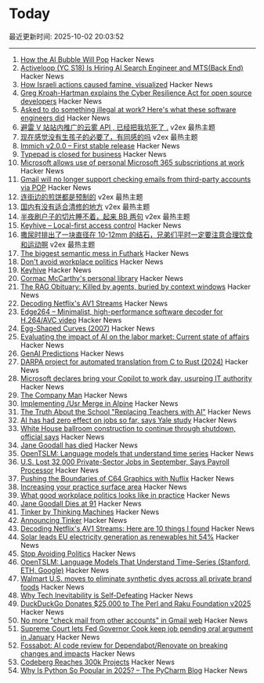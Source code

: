 # Today

最近更新时间: 2025-10-02 20:03:52

--- 
1. [How the AI Bubble Will Pop](https://www.derekthompson.org/p/this-is-how-the-ai-bubble-will-pop) Hacker News
2. [Activeloop (YC S18) Is Hiring AI Search Engineer and MTS(Back End)](https://careers.activeloop.ai/) Hacker News
3. [How Israeli actions caused famine, visualized](https://www.cnn.com/2025/10/02/middleeast/gaza-famine-causes-vis-intl) Hacker News
4. [Greg Kroah-Hartman explains the Cyber Resilience Act for open source developers](https://www.theregister.com/2025/09/30/cyber_reiliance_act_opinion_column/) Hacker News
5. [Asked to do something illegal at work? Here's what these software engineers did](https://blog.pragmaticengineer.com/asked-to-do-something-illegal-at-work/) Hacker News
6. [避雷 V 站站内推广的云雾 API , 已经把我坑死了 .](https://www.v2ex.com/t/1163131) v2ex 最热主题
7. [现在感觉没有生孩子的必要了，有同感的吗](https://www.v2ex.com/t/1163097) v2ex 最热主题
8. [Immich v2.0.0 – First stable release](https://github.com/immich-app/immich/discussions/22546) Hacker News
9. [Typepad is closed for business](https://www.typepad.com) Hacker News
10. [Microsoft allows use of personal Microsoft 365 subscriptions at work](https://www.theregister.com/2025/10/01/microsoft_consumer_copilot_corporate/) Hacker News
11. [Gmail will no longer support checking emails from third-party accounts via POP](https://support.google.com/mail/answer/16604719?hl=en) Hacker News
12. [连街边的煎饼都是预制的](https://www.v2ex.com/t/1163112) v2ex 最热主题
13. [国内有没有适合清修的地方](https://www.v2ex.com/t/1163111) v2ex 最热主题
14. [半夜刷户子的切片睡不着，起来 BB 两句](https://www.v2ex.com/t/1163102) v2ex 最热主题
15. [Keyhive – Local-first access control](https://www.inkandswitch.com/keyhive/notebook/) Hacker News
16. [撒尿时排出了一块直径在 10-12mm 的结石，兄弟们平时一定要注意合理饮食和运动啊](https://www.v2ex.com/t/1163103) v2ex 最热主题
17. [The biggest semantic mess in Futhark](https://futhark-lang.org/blog/2025-09-26-the-biggest-semantic-mess.html) Hacker News
18. [Don't avoid workplace politics](https://terriblesoftware.org/2025/10/01/stop-avoiding-politics/) Hacker News
19. [Keyhive](https://www.inkandswitch.com/keyhive/notebook/) Hacker News
20. [Cormac McCarthy's personal library](https://www.smithsonianmag.com/arts-culture/two-years-cormac-mccarthys-death-rare-access-to-personal-library-reveals-man-behind-myth-180987150/) Hacker News
21. [The RAG Obituary: Killed by agents, buried by context windows](https://www.nicolasbustamante.com/p/the-rag-obituary-killed-by-agents) Hacker News
22. [Decoding Netflix's AV1 Streams](https://singhkays.com/blog/netflix-av1-decode/) Hacker News
23. [Edge264 – Minimalist, high-performance software decoder for H.264/AVC video](https://github.com/tvlabs/edge264) Hacker News
24. [Egg-Shaped Curves (2007)](https://nyjp07.com/index_egg_E.html) Hacker News
25. [Evaluating the impact of AI on the labor market: Current state of affairs](https://budgetlab.yale.edu/research/evaluating-impact-ai-labor-market-current-state-affairs) Hacker News
26. [GenAI Predictions](https://www.tbray.org/ongoing/When/202x/2025/09/26/GenAI-Predictions) Hacker News
27. [DARPA project for automated translation from C to Rust (2024)](https://www.darpa.mil/news/2024/memory-safety-vulnerabilities) Hacker News
28. [Microsoft declares bring your Copilot to work day, usurping IT authority](https://www.theregister.com/2025/10/01/microsoft_consumer_copilot_corporate/) Hacker News
29. [The Company Man](https://www.lesswrong.com/posts/JH6tJhYpnoCfFqAct/the-company-man) Hacker News
30. [Implementing /Usr Merge in Alpine](https://alpinelinux.org/posts/2025-10-01-usr-merge.html) Hacker News
31. [The Truth About the School "Replacing Teachers with AI"](https://danmeyer.substack.com/p/the-truth-about-2-hour-learning-and) Hacker News
32. [AI has had zero effect on jobs so far, says Yale study](https://www.theregister.com/2025/10/01/ai_isnt_taking_people_jobs/) Hacker News
33. [White House ballroom construction to continue through shutdown, official says](https://abcnews.go.com/Politics/live-updates/trump-admin-live-updates/?id=126029955) Hacker News
34. [Jane Goodall has died](https://www.latimes.com/obituaries/story/2025-10-01/jane-goodall-chimpanzees-dead) Hacker News
35. [OpenTSLM: Language models that understand time series](https://www.opentslm.com/) Hacker News
36. [U.S. Lost 32,000 Private-Sector Jobs in September, Says Payroll Processor](https://www.wsj.com/economy/jobs/u-s-lost-32-000-jobs-in-september-says-payroll-processor-06528340) Hacker News
37. [Pushing the Boundaries of C64 Graphics with Nuflix](https://cobbpg.github.io/articles/nuflix.html) Hacker News
38. [Increasing your practice surface area](https://www.indiehackers.com/post/lifestyle/increasing-your-practice-surface-area-agxYGi9bL0gd1WYYQZAu) Hacker News
39. [What good workplace politics looks like in practice](https://terriblesoftware.org/2025/10/01/stop-avoiding-politics/) Hacker News
40. [Jane Goodall Dies at 91](https://www.latimes.com/obituaries/story/2025-10-01/jane-goodall-chimpanzees-dead) Hacker News
41. [Tinker by Thinking Machines](https://thinkingmachines.ai/tinker/) Hacker News
42. [Announcing Tinker](https://thinkingmachines.ai/blog/announcing-tinker/) Hacker News
43. [Decoding Netflix's AV1 Streams: Here are 10 things I found](https://singhkays.com/blog/netflix-av1-decode/) Hacker News
44. [Solar leads EU electricity generation as renewables hit 54%](https://electrek.co/2025/09/30/solar-leads-eu-electricity-generation-as-renewables-hit-54-percent/) Hacker News
45. [Stop Avoiding Politics](https://terriblesoftware.org/2025/10/01/stop-avoiding-politics/) Hacker News
46. [OpenTSLM: Language Models That Understand Time-Series (Stanford, ETH, Google)](https://www.opentslm.com/) Hacker News
47. [Walmart U.S. moves to eliminate synthetic dyes across all private brand foods](https://corporate.walmart.com/news/2025/10/01/walmart-u-s-moves-to-eliminate-synthetic-dyes-across-all-private-brand-food-products) Hacker News
48. [Why Tech Inevitability is Self-Defeating](https://deviantabstraction.com/2025/09/29/against-the-tech-inevitability/) Hacker News
49. [DuckDuckGo Donates $25,000 to The Perl and Raku Foundation v2025](https://www.perl.com/article/duckduckgo-donates-25-000-to-the-perl-and-raku-foundation-v2025/) Hacker News
50. [No more "check mail from other accounts" in Gmail web](https://support.google.com/mail/answer/16604719?hl=en) Hacker News
51. [Supreme Court lets Fed Governor Cook keep job pending oral argument in January](https://www.cnbc.com/2025/10/01/supreme-court-trump-fed-lisa-cook.html) Hacker News
52. [Fossabot: AI code review for Dependabot/Renovate on breaking changes and impacts](https://fossa.com/blog/fossabot-dependency-upgrade-ai-agent/) Hacker News
53. [Codeberg Reaches 300k Projects](https://codeberg.org/) Hacker News
54. [Why Is Python So Popular in 2025? – The PyCharm Blog](https://blog.jetbrains.com/pycharm/2025/09/why-is-python-so-popular/) Hacker News
